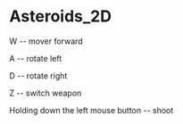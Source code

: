 # Asteroids_2D

W -- mover forward
 
A -- rotate left
 
D -- rotate right
 
Z -- switch weapon
 
Holding down the left mouse button -- shoot
